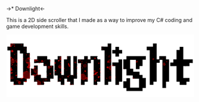 ->* Downlight<-

This is a 2D side scroller that I made as a way to improve my C# coding and game development skills. 

![Game Title.](DownLight/Pictures/Downlight_Title.png)